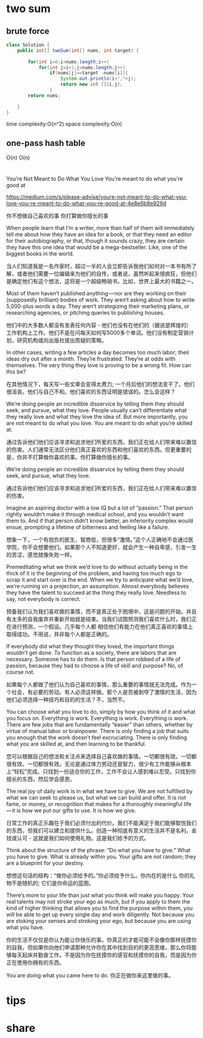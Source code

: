 # two sum
## brute force
``` java
class Solution {
    public int[] twoSum(int[] nums, int target) {
        
        for(int i=0;i<nums.length;i++)
            for(int j=i+1;j<nums.length;j++)
                if(nums[j]==target -nums[i]){
                    System.out.println(i+","+j);            
                    return new int []{i,j};
                }
        return nums;
        
    }
}
```
time complexity:O(n^2)
space complexity:O(n)
## one-pass hash table

O(n)
O(n)
# 
You’re Not Meant to Do What You Love
You’re meant to do what you’re good at

https://medium.com/s/please-advise/youre-not-meant-to-do-what-you-love-you-re-meant-to-do-what-you-re-good-at-4e8e6b8e929d

你不想做自己喜欢的事
你打算做你擅长的事

When people learn that I’m a writer, more than half of them will immediately tell me about how they have an idea for a book, or that they need an editor for their autobiography, or that, though it sounds crazy, they are certain they have this one idea that would be a mega-bestseller. Like, one of the biggest books in the world.

当人们知道我是一名作家时，超过一半的人会立即告诉我他们如何对一本书有所了解，或者他们需要一位编辑来为他们的自传，或者说，虽然听起来很疯狂，但他们是确定他们有这个想法，这将是一个超级畅销书。比如，世界上最大的书籍之一。

Most of them haven’t published anything — nor are they working on their (supposedly brilliant) bodies of work. They aren’t asking about how to write 5,000-plus words a day. They aren’t strategizing their marketing plans, or researching agencies, or pitching queries to publishing houses.

他们中的大多数人都没有发表任何内容 - 他们也没有在他们的（据说是辉煌的）工作机构上工作。他们不是在问每天如何写5000多个单词。他们没有制定营销计划，研究机构或向出版社提出质疑的策略。

In other cases, writing a few articles a day becomes too much labor; their ideas dry out after a month. They’re frustrated. They’re at odds with themselves. The very thing they love is proving to be a wrong fit. How can this be?

在其他情况下，每天写一些文章会变得太费力; 一个月后他们的想法变干了。他们很沮丧。他们与自己不和。他们喜欢的东西证明是错误的。怎么会这样？

We’re doing people an incredible disservice by telling them they should seek, and pursue, what they love. People usually can’t differentiate what they really love and what they love the idea of. But more importantly, you are not meant to do what you love. You are meant to do what you’re skilled at.

通过告诉他们他们应该寻求和追求他们所爱的东西，我们正在给人们带来难以置信的伤害。人们通常无法区分他们真正喜欢的东西和他们喜欢的东西。但更重要的是，你并不打算做你喜欢的事。你打算做你擅长的事。

We’re doing people an incredible disservice by telling them they should seek, and pursue, what they love.

通过告诉他们他们应该寻求和追求他们所爱的东西，我们正在给人们带来难以置信的伤害。

Imagine an aspiring doctor with a low IQ but a lot of “passion.” That person rightly wouldn’t make it through medical school, and you wouldn’t want them to. And if that person didn’t know better, an inferiority complex would ensue, prompting a lifetime of bitterness and feeling like a failure.

想象一下，一个有抱负的医生，智商低，但很多“激情。”这个人正确地不会通过医学院，你不会想要他们。如果那个人不知道更好，就会产生一种自卑感，引发一生的苦涩，感觉就像失败一样。

Premeditating what we think we’d love to do without actually being in the thick of it is the beginning of the problem, and having too much ego to scrap it and start over is the end. When we try to anticipate what we’d love, we’re running on a projection, an assumption. Almost everybody believes they have the talent to succeed at the thing they really love. Needless to say, not everybody is correct.

预备我们认为我们喜欢做的事情，而不是真正处于困境中，这是问题的开始，并且有太多的自我废弃并重新开始就是结束。当我们试图预测我们喜欢什么时，我们正在进行预测，一个假设。几乎每个人都 相信他们有能力在他们真正喜欢的事情上取得成功。不用说，并非每个人都是正确的。

If everybody did what they thought they loved, the important things wouldn’t get done. To function as a society, there are labors that are necessary. Someone has to do them. Is that person robbed of a life of passion, because they had to choose a life of skill and purpose? No, of course not.

如果每个人都做了他们认为自己喜欢的事情，那么重要的事情就无法完成。作为一个社会，有必要的劳动。有人必须这样做。那个人是否被剥夺了激情的生活，因为他们必须选择一种技巧和目的的生活？不，当然不。

You can choose what you love to do, simply by how you think of it and what you focus on. Everything is work. Everything is work. Everything is work. There are few jobs that are fundamentally “easier” than others, whether by virtue of manual labor or brainpower. There is only finding a job that suits you enough that the work doesn’t feel excruciating. There is only finding what you are skilled at, and then learning to be thankful.

您可以根据自己的想法和关注点来选择自己喜欢做的​​事情。一切都很有效。一切都很有效。一切都很有效。无论是通过体力劳动还是智力，很少有工作能够从根本上“轻松”完成。只找到一份适合你的工作，工作不会让人感到难以忍受。只找到你擅长的东西，然后学会感恩。

The real joy of daily work is in what we have to give. We are not fulfilled by what we can seek to please us, but what we can build and offer. It is not fame, or money, or recognition that makes for a thoroughly meaningful life — it is how we put our gifts to use. It is how we give.

日常工作的真正乐趣在于我们必须付出的代价。我们不能满足于我们能够取悦我们的东西，但我们可以建立和提供什么。创造一种彻底有意义的生活并不是名利，金钱或认可 - 这就是我们如何使用礼物。这是我们给予的方式。


Think about the structure of the phrase: “Do what you have to give.” What you have to give. What is already within you. Your gifts are not random; they are a blueprint for your destiny.


想想这句话的结构：“做你必须给予的。”你必须给予什么。你内在的是什么 你的礼物不是随机的; 它们是你命运的蓝图。


There’s more to your life than just what you think will make you happy. Your real talents may not stroke your ego as much, but if you apply to them the kind of higher thinking that allows you to find the purpose within them, you will be able to get up every single day and work diligently. Not because you are stoking your senses and stroking your ego, but because you are using what you have.


你的生活不仅仅是你认为能让你快乐的事。你真正的才能可能不会像你那样抚摸你的自我，但如果你向他们申请那种允许你在其中找到目的的更高思维，那么你将能够每天起床并勤奋工作。不是因为你在抚摸你的感官和抚摸你的自我，而是因为你正在使用你拥有的东西。


You are doing what you came here to do.
你正在做你来这里做的事。

# tips

# share
